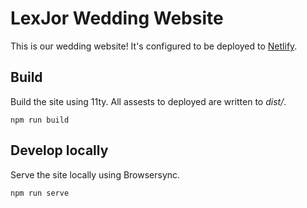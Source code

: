 # LexJor Wedding Website

This is our wedding website! It's configured to be deployed to [Netlify](https://www.netlify.com/).

## Build

Build the site using 11ty. All assests to deployed are written to _dist/_.

```
npm run build
```

## Develop locally

Serve the site locally using Browsersync.

```
npm run serve
```
